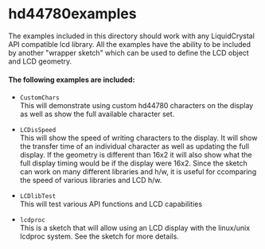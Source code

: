 hd44780examples
===============

The examples included in this directory should work with any LiquidCrystal API 
compatible lcd library.
All the examples have the ability to be included by another "wrapper sketch"
which can be used to define the LCD object and LCD geometry.

#### The following examples are included:

- `CustomChars`<br>
This will demonstrate using custom hd44780 characters on the display as well as show the full available character set.

- `LCDisSpeed`<br>
This will show the speed of writing characters to the display.
It will show the transfer time of an individual character as well as updating
the full display. If the geometry is different than 16x2 it will also show what the full display timing would be if the display were 16x2.
Since the sketch can work on many different libraries and h/w, it is useful for ccomparing the speed of various libraries and LCD h/w.

- `LCDlibTest`<br>
This will test various API functions and LCD capabilities

- `lcdproc`<br>
This is a sketch that will allow using an LCD display with the linux/unix
lcdproc system. See the sketch for more details.

